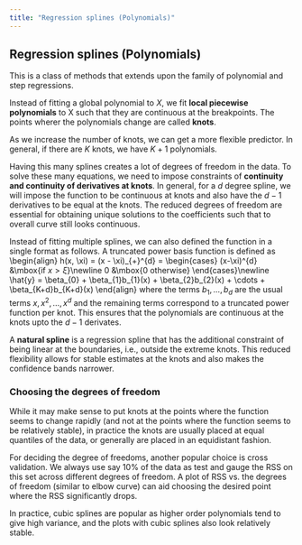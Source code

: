 ```yaml
---
title: "Regression splines (Polynomials)"
---
```


## Regression splines (Polynomials)

This is a class of methods that extends upon the family of polynomial and step regressions.


Instead of fitting a global polynomial to $X$, we fit **local piecewise polynomials** to X such that they are continuous at the breakpoints. The points wherer the polynomials change are called **knots**.


As we increase the number of knots, we can get a more flexible predictor. In general, if there are $K$ knots, we have $K+1$ polynomials.


Having this many splines creates a lot of degrees of freedom in the data. To solve these many equations, we need to impose constraints of **continuity and continuity of derivatives at knots**. In general, for a $d$ degree spline, we will impose the function to be continuous at knots and also have the $d-1$ derivatives to be equal at the knots. The reduced degrees of freedom are essential for obtaining unique solutions to the coefficients such that to overall curve still looks continuous.


Instead of fitting multiple splines, we can also defined the function in a single format as follows. A truncated power basis function is defined as
\begin{align}
        h(x, \xi) = (x - \xi)\_{+}^{d} = \begin{cases} (x-\xi)^{d} &\mbox{if $x > \xi$}\newline
            0 &\mbox{$0$ otherwise} \end{cases}\newline
        \hat{y} = \beta_{0} + \beta_{1}b_{1}(x) + \beta_{2}b_{2}(x) + \cdots + \beta_{K+d}b_{K+d}(x)
    \end{align}
where the terms $b_{1},\ldots,b_{d}$ are the usual terms $x, x^{2}, \ldots, x^{d}$ and the remaining terms correspond to a truncated power function per knot. This ensures that the polynomials are continuous at the knots upto the $d-1$ derivates.


A **natural spline** is a regression spline that has the additional constraint of being linear at the boundaries, i.e., outside the extreme knots. This reduced flexibility allows for stable estimates at the knots and also makes the confidence bands narrower.

### Choosing the degrees of freedom

While it may make sense to put knots at the points where the function seems to change rapidly (and not at the points where the function seems to be relatively stable), in practice the knots are usually placed at equal quantiles of the data, or generally are placed in an equidistant fashion.

For deciding the degree of freedoms, another popular choice is cross validation. We always use say $10\%$ of the data as test and gauge the RSS on this set across different degrees of freedom. A plot of RSS vs. the degrees of freedom (similar to elbow curve) can aid choosing the desired point where the RSS significantly drops.

In practice, cubic splines are popular as higher order polynomials tend to give high variance, and the plots with cubic splines also look relatively stable.
